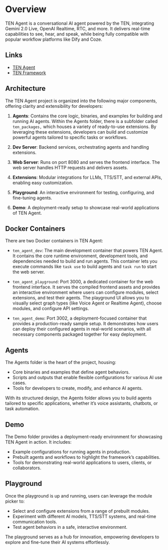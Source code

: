# Overview

TEN Agent is a conversational AI agent powered by the TEN, integrating Gemini 2.0 Live, OpenAI Realtime, RTC, and more. It delivers real-time capabilities to see, hear, and speak, while being fully compatible with popular workflow platforms like Dify and Coze.

## Links

- [TEN Agent](https://github.com/TEN-framework/TEN-Agent)
- [TEN Framework](https://github.com/TEN-framework/ten_framework)

## Architecture

The TEN Agent project is organized into the following major components, offering clarity and extensibility for developers:

1.	**Agents**: Contains the core logic, binaries, and examples for building and running AI agents. Within the Agents folder, there is a subfolder called `ten_packages,` which houses a variety of ready-to-use extensions. By leveraging these extensions, developers can build and customize powerful agents tailored to specific tasks or workflows.

2.	**Dev Server**: Backend services, orchestrating agents and handling extensions.
3.	**Web Server**: Runs on port 8080 and serves the frontend interface. The web server handles HTTP requests and delivers assets.
4.	**Extensions**: Modular integrations for LLMs, TTS/STT, and external APIs, enabling easy customization.
5.	**Playground**: An interactive environment for testing, configuring, and fine-tuning agents.
6.	**Demo**: A deployment-ready setup to showcase real-world applications of TEN Agent.

## Docker Containers

There are two Docker containers in TEN Agent:

- `ten_agent_dev`: The main development container that powers TEN Agent. It contains the core runtime environment, development tools, and dependencies needed to build and run agents. This container lets you execute commands like `task use` to build agents and `task run` to start the web server.

- `ten_agent_playground`: Port 3000, a dedicated container for the web frontend interface. It serves the compiled frontend assets and provides an interactive environment where users can configure modules, select extensions, and test their agents. The playground UI allows you to visually select graph types (like Voice Agent or Realtime Agent), choose modules, and configure API settings.

- `ten_agent_demo`: Port 3002, a deployment-focused container that provides a production-ready sample setup. It demonstrates how users can deploy their configured agents in real-world scenarios, with all necessary components packaged together for easy deployment.


## Agents

The Agents folder is the heart of the project, housing:

-	Core binaries and examples that define agent behaviors.
-	Scripts and outputs that enable flexible configurations for various AI use cases.
-	Tools for developers to create, modify, and enhance AI agents.

With its structured design, the Agents folder allows you to build agents tailored to specific applications, whether it’s voice assistants, chatbots, or task automation.

## Demo

The Demo folder provides a deployment-ready environment for showcasing TEN Agent in action. It includes:
-	Example configurations for running agents in production.
-	Prebuilt agents and workflows to highlight the framework’s capabilities.
-	Tools for demonstrating real-world applications to users, clients, or collaborators.

## Playground

Once the playground is up and running, users can leverage the module picker to:
-	Select and configure extensions from a range of prebuilt modules.
-	Experiment with different AI models, TTS/STT systems, and real-time communication tools.
-	Test agent behaviors in a safe, interactive environment.

The playground serves as a hub for innovation, empowering developers to explore and fine-tune their AI systems effortlessly.
